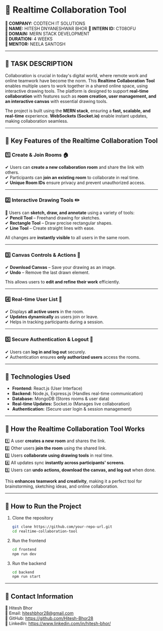 # 🔗 Realtime Collaboration Tool  

 **🔹 COMPANY:** CODTECH IT SOLUTIONS  
 **🔹 NAME:** HITESH DNYANESHWAR BHOR 
 **🔹 INTERN ID:** CT08OFU  
 **🔹 DOMAIN:** MERN STACK DEVELOPMENT  
 **🔹 DURATION:** 4 WEEKS  
 **🔹 MENTOR:** NEELA SANTOSH  

---

## 📌 **TASK DESCRIPTION**  

Collaboration is crucial in today's digital world, where remote work and online teamwork have become the norm. This **Realtime Collaboration Tool** enables multiple users to work together in a shared online space, using interactive drawing tools. The platform is designed to support **real-time collaboration** with features such as **room creation, user management, and an interactive canvas** with essential drawing tools.  

The project is built using the **MERN stack**, ensuring a **fast, scalable, and real-time** experience. **WebSockets (Socket.io)** enable instant updates, making collaboration seamless.  

---

## 🔹 **Key Features of the Realtime Collaboration Tool**  

### **1️⃣ Create & Join Rooms 🏠**  
✔ Users can **create a new collaboration room** and share the link with others.  
✔ Participants can **join an existing room** to collaborate in real time.  
✔ **Unique Room IDs** ensure privacy and prevent unauthorized access.  

---

### **2️⃣ Interactive Drawing Tools ✏️**  
📌 Users can **sketch, draw, and annotate** using a variety of tools:  
✔ **Pencil Tool** – Freehand drawing for sketches.  
✔ **Rectangle Tool** – Draw precise rectangular shapes.  
✔ **Line Tool** – Create straight lines with ease.  

All changes are **instantly visible** to all users in the same room.  

---

### **3️⃣ Canvas Controls & Actions 🎨**  
✔ **Download Canvas** – Save your drawing as an image.  
✔ **Undo** – Remove the last drawn element.  

This allows users to **edit and refine their work** efficiently.  

---

### **4️⃣ Real-time User List 👥**  
✔ Displays **all active users** in the room.  
✔ **Updates dynamically** as users join or leave.  
✔ Helps in tracking participants during a session.  

---

### **5️⃣ Secure Authentication & Logout 🔐**  
✔ Users can **log in and log out** securely.  
✔ Authentication ensures **only authorized users** access the rooms.  

---

## 🔧 **Technologies Used**  
- **Frontend:** React.js (User Interface)  
- **Backend:** Node.js, Express.js (Handles real-time communication)  
- **Database:** MongoDB (Stores rooms & user data)  
- **Real-time Updates:** Socket.io (Manages live collaboration)  
- **Authentication:** (Secure user login & session management)  

---

## 🚀 **How the Realtime Collaboration Tool Works**  
1️⃣ A user **creates a new room** and shares the link.  
2️⃣ Other users **join the room** using the shared link.  
3️⃣ Users **collaborate using drawing tools** in real time.  
4️⃣ All updates sync **instantly across participants' screens**.  
5️⃣ Users can **undo actions, download the canvas, and log out** when done.  

This **enhances teamwork and creativity**, making it a perfect tool for brainstorming, sketching ideas, and online collaboration.  

---

## 📌 **How to Run the Project**  
1. Clone the repository  
   ```sh
   git clone https://github.com/your-repo-url.git
   cd realtime-collaboration-tool
2. Run the frontend  
   ```sh
   cd frontend
   npm run dev
3. Run the backend  
   ```sh
   cd backend
   npm run start
   
---

## 📧 Contact Information 
💼 Hitesh Bhor  
📩 Email: hiteshbhor28@gmail.com  
🔗 GitHub: https://github.com/Hitesh-Bhor28  
🚀 LinkedIn: https://www.linkedin.com/in/hitesh-bhor/
